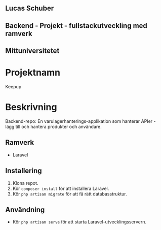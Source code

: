 ## Lucas Schuber
## Backend - Projekt - fullstackutveckling med ramverk
## Mittuniversitetet

# Projektnamn
Keepup 

# Beskrivning
Backend-repo: En varulagerhanterings-applikation som hanterar APIer - lägg till och hantera produkter och användare.

## Ramverk

- Laravel

## Installering

1. Klona repot.
3. Kör `composer install` för att installera Laravel.
5. Kör `php artisan migrate` för att få rätt databasstruktur.

## Användning

- Kör `php artisan serve` för att starta Laravel-utvecklingsservern.

